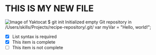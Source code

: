# THIS IS MY NEW FILE
![Image of Yaktocat](https://octodex.github.com/images/yaktocat.png)
$ git init
Initialized empty Git repository in /Users/skills/Projects/recipe-repository/.git/
var myVar = "Hello, world!";
- [x] List syntax is required
- [x] This item is complete
- [ ] This item is not complete
